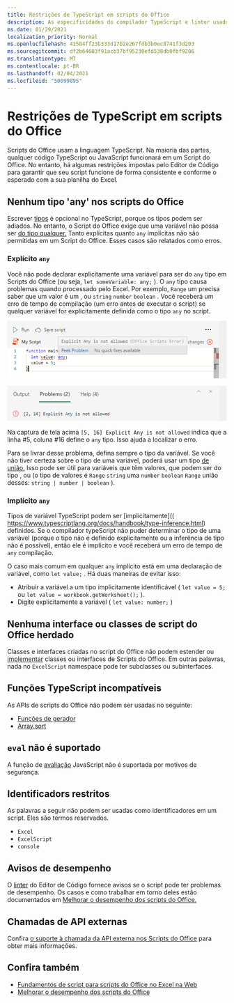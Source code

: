 ```yaml
---
title: Restrições de TypeScript em scripts do Office
description: As especificidades do compilador TypeScript e linter usados pelo Editor de Código de Scripts do Office.
ms.date: 01/29/2021
localization_priority: Normal
ms.openlocfilehash: 41584ff23b333d17b2e267fdb3b0ec8741f3d203
ms.sourcegitcommit: df2b64603f91acb37bf95230efd538db0fbf9206
ms.translationtype: MT
ms.contentlocale: pt-BR
ms.lasthandoff: 02/04/2021
ms.locfileid: "50099895"
---
```

# <a name="typescript-restrictions-in-office-scripts"></a>Restrições de TypeScript em scripts do Office

Scripts do Office usam a linguagem TypeScript. Na maioria das partes, qualquer código TypeScript ou JavaScript funcionará em um Script do Office. No entanto, há algumas restrições impostas pelo Editor de Código para garantir que seu script funcione de forma consistente e conforme o esperado com a sua planilha do Excel.

## <a name="no-any-type-in-office-scripts"></a>Nenhum tipo 'any' nos scripts do Office

Escrever [tipos](https://www.typescriptlang.org/docs/handbook/typescript-in-5-minutes.html) é opcional no TypeScript, porque os tipos podem ser adiados. No entanto, o Script do Office exige que uma variável não possa ser [do tipo qualquer.](https://www.typescriptlang.org/docs/handbook/basic-types.html#any) Tanto explícitas quanto `any` implícitas não são permitidas em um Script do Office. Esses casos são relatados como erros.

### <a name="explicit-any"></a>Explícito `any`

Você não pode declarar explicitamente uma variável para ser do `any` tipo em Scripts do Office (ou seja, `let someVariable: any;` ). O `any` tipo causa problemas quando processado pelo Excel. Por exemplo, `Range` um precisa saber que um valor é um , ou `string` `number` `boolean` . Você receberá um erro de tempo de compilação (um erro antes de executar o script) se qualquer variável for explicitamente definida como o tipo `any` no script.

![A mensagem explícita no texto de foco do editor de código](../images/explicit-any-editor-message.png)

![O erro explícito na janela do console](../images/explicit-any-error-message.png)

Na captura de tela acima `[5, 16] Explicit Any is not allowed` indica que a linha #5, coluna #16 define o `any` tipo. Isso ajuda a localizar o erro.

Para se livrar desse problema, defina sempre o tipo da variável. Se você não tiver certeza sobre o tipo de uma variável, poderá usar um tipo [de união.](https://www.typescriptlang.org/docs/handbook/unions-and-intersections.html) Isso pode ser útil para variáveis que têm valores, que podem ser do tipo , ou (o tipo de valores é `Range` `string` uma `number` `boolean` `Range` união desses: `string | number | boolean` ).

### <a name="implicit-any"></a>Implícito `any`

Tipos de variável TypeScript podem ser [implicitamente](( https://www.typescriptlang.org/docs/handbook/type-inference.html) definidos. Se o compilador typeScript não puder determinar o tipo de uma variável (porque o tipo não é definido explicitamente ou a inferência de tipo não é possível), então ele é implícito e você receberá um erro de tempo de `any` compilação.

O caso mais comum em qualquer `any` implícito está em uma declaração de variável, como `let value;` . Há duas maneiras de evitar isso:

* Atribuir a variável a um tipo implicitamente identificável ( `let value = 5;` ou `let value = workbook.getWorksheet();` ).
* Digite explicitamente a variável ( `let value: number;` )

## <a name="no-inheriting-office-script-classes-or-interfaces"></a>Nenhuma interface ou classes de script do Office herdado

Classes e interfaces criadas no script do Office não podem estender ou [implementar](https://www.typescriptlang.org/docs/handbook/classes.html#inheritance) classes ou interfaces de Scripts do Office. Em outras palavras, nada no `ExcelScript` namespace pode ter subclasses ou subinterfaces.

## <a name="incompatible-typescript-functions"></a>Funções TypeScript incompatíveis

As APIs de scripts do Office não podem ser usadas no seguinte:

* [Funções de gerador](https://developer.mozilla.org/docs/Web/JavaScript/Guide/Iterators_and_Generators#generator_functions)
* [Array.sort](https://developer.mozilla.org/docs/Web/JavaScript/Reference/Global_Objects/Array/sort)

## <a name="eval-is-not-supported"></a>`eval` não é suportado

A função de [avaliação](https://developer.mozilla.org/docs/Web/JavaScript/Reference/Global_Objects/eval) JavaScript não é suportada por motivos de segurança.

## <a name="restricted-identifers"></a>Identificadors restritos

As palavras a seguir não podem ser usadas como identificadores em um script. Eles são termos reservados.

* `Excel`
* `ExcelScript`
* `console`

## <a name="performance-warnings"></a>Avisos de desempenho

O [linter](https://wikipedia.org/wiki/Lint_(software)) do Editor de Código fornece avisos se o script pode ter problemas de desempenho. Os casos e como trabalhar em torno deles estão documentados em [Melhorar o desempenho dos scripts do Office.](web-client-performance.md)

## <a name="external-api-calls"></a>Chamadas de API externas

Confira [o suporte à chamada da API externa nos Scripts do Office](external-calls.md) para obter mais informações.

## <a name="see-also"></a>Confira também

* [Fundamentos de script para scripts do Office no Excel na Web](scripting-fundamentals.md)
* [Melhorar o desempenho dos scripts do Office](web-client-performance.md)
